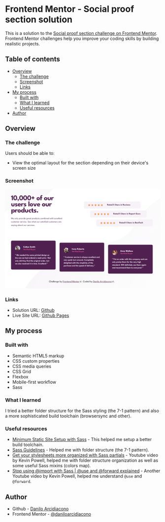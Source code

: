 # Frontend Mentor - Social proof section solution

This is a solution to the [Social proof section challenge on Frontend Mentor](https://www.frontendmentor.io/challenges/social-proof-section-6e0qTv_bA). Frontend Mentor challenges help you improve your coding skills by building realistic projects. 

## Table of contents

- [Overview](#overview)
  - [The challenge](#the-challenge)
  - [Screenshot](#screenshot)
  - [Links](#links)
- [My process](#my-process)
  - [Built with](#built-with)
  - [What I learned](#what-i-learned)
  - [Useful resources](#useful-resources)
- [Author](#author)

## Overview

### The challenge

Users should be able to:

- View the optimal layout for the section depending on their device's screen size

### Screenshot

![Desktop](./screenshot.png)

### Links

- Solution URL: [Github](https://github.com/daniloarcidiacono/frontendmentor-socialproof)
- Live Site URL: [Github Pages](https://daniloarcidiacono.github.io/frontendmentor-socialproof/public/)

## My process

### Built with

- Semantic HTML5 markup
- CSS custom properties
- CSS media queries
- CSS Grid
- Flexbox
- Mobile-first workflow
- Sass

### What I learned

I tried a better folder structure for the Sass styling (the 7-1 pattern) and also a more sophisticated build toolchain (browsersync and other).

### Useful resources

- [Minimum Static Site Setup with Sass](https://thinkdobecreate.com/articles/minimum-static-site-sass-setup/) - This helped me setup a better build toolchain.
- [Sass Guidelines](https://sass-guidelin.es/) - Helped me with folder structure (the 7-1 pattern).
- [Get your stylesheets more organized with Sass partials](https://www.youtube.com/watch?v=9Ld-aOKsEDk) - Youtube video by Kevin Powell, helped me with folder structure organization as well as some useful Sass mixins (colors map).
- [Stop using @import with Sass | @use and @forward explained](https://www.youtube.com/watch?v=CR-a8upNjJ0) - Another Youtube video by Kevin Powell, helped me understand `@use` and `@forward`.

## Author

- Github - [Danilo Arcidiacono](https://github.com/daniloarcidiacono)
- Frontend Mentor - [@daniloarcidiacono](https://www.frontendmentor.io/profile/daniloarcidiacono)
